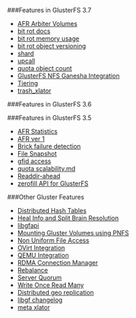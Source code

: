 ###Features in GlusterFS 3.7

-   [AFR Arbiter Volumes](./afr-arbiter-volumes.md)
-   [bit rot docs](./bitrot-docs.md)
-   [bit rot memory usage](./memory-usage.md)
-   [bit rot object versioning](./object-versioning.md)
-   [shard](./shard.md)
-   [upcall](./upcall.md)
-   [quota object count](./quota-object-count.md)
-   [GlusterFS NFS Ganesha Integration](./glusterfs_nfs-ganesha_integration.md)
-   [Tiering](./tier.md)
-   [trash_xlator](./trash_xlator.md)

###Features in GlusterFS 3.6


###Features in GlusterFS 3.5

-   [AFR Statistics](./afr-statistics.md)
-   [AFR ver 1](./afr-v1.md)
-   [Brick failure detection](./brick-failure-detection.md)
-   [File Snapshot](./file-snapshot.md)
-   [gfid access](./gfid-access.md)
-   [quota scalability.md](./quota-scalability.md)
-   [Readdir-ahead](./readdir-ahead.md)
-   [zerofill API for GlusterFS](./zerofill.md)

###Other Gluster Features

-   [Distributed Hash Tables](./dht.md)
-   [Heal Info and Split Brain Resolution](./heal-info-and-split-brain-resolution.md)
-   [libgfapi](./libgfapi.md)
-   [Mounting Gluster Volumes using PNFS](./mount_gluster_volume_using_pnfs.md)
-   [Non Uniform File Access](./nufa.md)
-   [OVirt Integration](./ovirt-integration.md)
-   [QEMU Integration](./qemu-integration.md)
-   [RDMA Connection Manager](./rdmacm.md)
-   [Rebalance](./rebalance.md)
-   [Server Quorum](./server-quorum.md)
-   [Write Once Read Many](./worm.md)
-   [Distributed geo replication](./distributed-geo-rep.md)
-   [libgf changelog](./libgfchangelog.md)
-   [meta xlator](./meta.md)